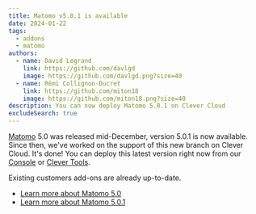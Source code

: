 ```yaml
---
title: Matomo v5.0.1 is available
date: 2024-01-22
tags:
  - addons
  - matomo
authors:
  - name: David Legrand
    link: https://github.com/davlgd
    image: https://github.com/davlgd.png?size=40
  - name: Rémi Collignon-Ducret
    link: https://github.com/miton18
    image: https://github.com/miton18.png?size=40
description: You can now deploy Matomo 5.0.1 on Clever Cloud
excludeSearch: true
---
```


[Matomo](https://matomo.org/) 5.0 was released mid-December, version 5.0.1 is now available. Since then, we've worked on the support of this new branch on Clever Cloud. It's done! You can deploy this latest version right now from our [Console](https://console.clever-cloud.com) or [Clever Tools](https://github.com/CleverCloud/clever-tools). 

Existing customers add-ons are already up-to-date.
- [Learn more about Matomo 5.0](https://matomo.org/changelog/matomo-5-0-0/)
- [Learn more about Matomo 5.0.1](https://matomo.org/changelog/matomo-5-0-1/)